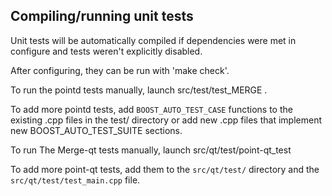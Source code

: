 Compiling/running unit tests
------------------------------------

Unit tests will be automatically compiled if dependencies were met in configure
and tests weren't explicitly disabled.

After configuring, they can be run with 'make check'.

To run the pointd tests manually, launch src/test/test_MERGE .

To add more pointd tests, add `BOOST_AUTO_TEST_CASE` functions to the existing
.cpp files in the test/ directory or add new .cpp files that
implement new BOOST_AUTO_TEST_SUITE sections.

To run The Merge-qt tests manually, launch src/qt/test/point-qt_test

To add more point-qt tests, add them to the `src/qt/test/` directory and
the `src/qt/test/test_main.cpp` file.

